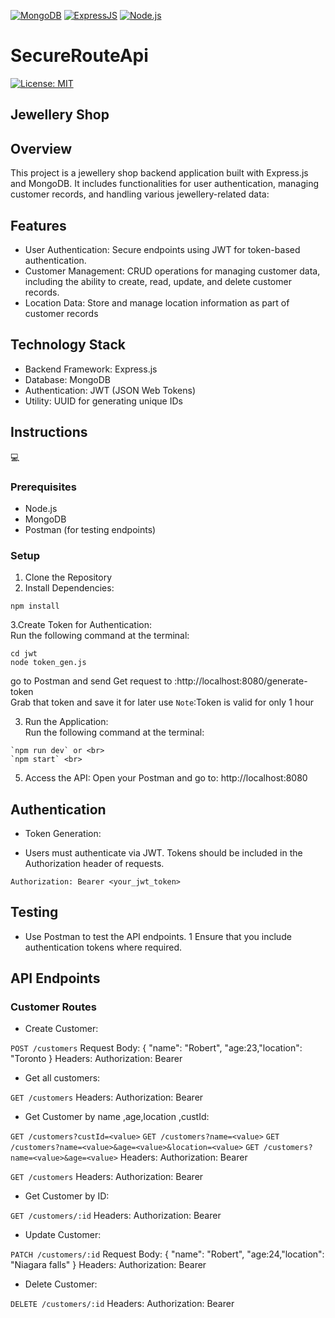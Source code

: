 [![MongoDB](https://img.shields.io/badge/MongoDB-4.4-green.svg)](https://www.mongodb.com/)
[![ExpressJS](https://img.shields.io/badge/ExpressJS-4.x-orange.svg)](https://expressjs.com/)
[![Node.js](https://img.shields.io/badge/Node.js-14.x-green.svg)](https://nodejs.org/)

# SecureRouteApi

[![License: MIT](https://img.shields.io/badge/License-MIT-lightblue.svg)](https://opensource.org/licenses/MIT)

## Jewellery Shop

## Overview 
This project is a jewellery shop backend application built with Express.js and MongoDB. It includes functionalities for user authentication, managing customer records, and handling various jewellery-related data:

## Features

- User Authentication: Secure endpoints using JWT for token-based authentication.
- Customer Management: CRUD operations for managing customer data, including the ability to create, read, update, and delete customer records.
- Location Data: Store and manage location information as part of customer records

## Technology Stack
- Backend Framework: Express.js
- Database: MongoDB
- Authentication: JWT (JSON Web Tokens)
- Utility: UUID for generating unique IDs

## Instructions
💻   
### Prerequisites
- Node.js 
- MongoDB 
- Postman (for testing endpoints)

### Setup
1. Clone the Repository
2. Install Dependencies:
```
npm install
```
3.Create Token for Authentication:<br>
Run the following command at the terminal:
```
cd jwt 
node token_gen.js
```
go to Postman and send Get request to :http://localhost:8080/generate-token <br>
Grab that token and save it for later use
`Note`:Token is valid for only 1 hour

3. Run the Application:<br>
Run the following command at the terminal:
```
`npm run dev` or <br>
`npm start` <br>
```

5. Access the API: Open your Postman and go to: http://localhost:8080

## Authentication
* Token Generation:

* Users must authenticate via JWT. Tokens should be included in the Authorization header of requests.
```
Authorization: Bearer <your_jwt_token>
```
## Testing
- Use Postman to test the API endpoints.
1 Ensure that you include authentication tokens where required.

## API Endpoints
### Customer Routes

* Create Customer:

`POST /customers`
Request Body: { "name": "Robert", "age:23,"location": "Toronto }
Headers: Authorization: Bearer <token>

* Get all customers:

`GET /customers`
Headers: Authorization: Bearer <token>

* Get Customer by name ,age,location ,custId:

`GET /customers?custId=<value>`
`GET /customers?name=<value>`
`GET /customers?name=<value>&age=<value>&location=<value>`
`GET /customers?name=<value>&age=<value>`
Headers: Authorization: Bearer <token>

`GET /customers`
Headers: Authorization: Bearer <token>

* Get Customer by ID:

`GET /customers/:id`
Headers: Authorization: Bearer <token>

* Update Customer:

`PATCH /customers/:id`
Request Body: { "name": "Robert", "age:24,"location": "Niagara falls" }
Headers: Authorization: Bearer <token>

* Delete Customer:

`DELETE /customers/:id`
Headers: Authorization: Bearer <token>




